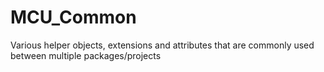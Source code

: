 # MCU_Common
Various helper objects, extensions and attributes that are commonly used between multiple packages/projects
